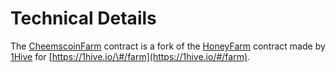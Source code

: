 # Technical Details

The [CheemscoinFarm](https://github.com/cryptocheems/farm-contracts/blob/master/contracts/CheemscoinFarm.sol) contract is a fork of the [HoneyFarm](https://github.com/1Hive/honeyswap-farm/blob/master/contracts/HoneyFarm.sol) contract made by [1Hive](https://wiki.1hive.org/) for [https://1hive.io/\#/farm](https://1hive.io/#/farm).  

